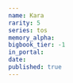 ```yaml
---
name: Kara
rarity: 5
series: tos
memory_alpha:
bigbook_tier: -1
in_portal:
date:
published: true
---
```



